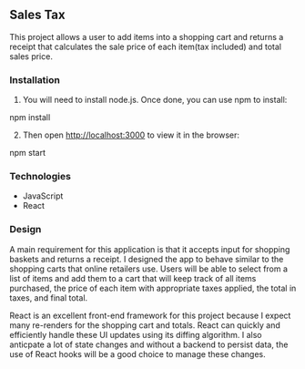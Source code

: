 
## Sales Tax

This project allows a user to add items into a shopping cart and returns a receipt that calculates the sale price of each item(tax included) and total sales price.

### Installation

1. You will need to install node.js. Once done, you can use npm to install:

npm install

2. Then open [http://localhost:3000](http://localhost:3000) to view it in the browser:

npm start

### Technologies

* JavaScript
* React

### Design 

A main requirement for this application is that it accepts input for shopping baskets and returns a receipt. I designed the app to behave similar to the shopping carts that online retailers use. Users will be able to select from a list of items and add them to a cart that will keep track of all items purchased, the price of each item with appropriate taxes applied, the total in taxes, and final total. 

React is an excellent front-end framework for this project because I expect many re-renders for the shopping cart and totals. React can quickly and efficiently handle these UI updates using its diffing algorithm. I also anticpate a lot of state changes and without a backend to persist data, the use of React hooks will be a good choice to manage these changes. 


